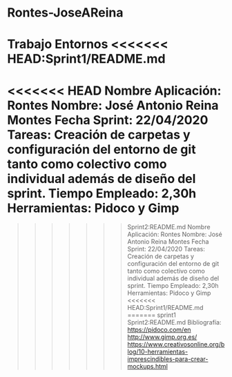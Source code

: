 # Rontes-JoseAReina
Trabajo Entornos
<<<<<<< HEAD:Sprint1/README.md
=======
<<<<<<< HEAD
Nombre Aplicación: Rontes 
Nombre: José Antonio Reina Montes 
Fecha Sprint: 22/04/2020 
Tareas: Creación de carpetas y configuración del entorno de git tanto como colectivo como individual
además de diseño del sprint. 
Tiempo Empleado: 2,30h 
Herramientas: Pidoco y Gimp 
=======
>>>>>>> Sprint2:README.md
Nombre Aplicación: Rontes
Nombre: José Antonio Reina Montes
Fecha Sprint: 22/04/2020
Tareas: 
Creación de carpetas y configuración del entorno de git tanto como colectivo como individual
además de diseño del sprint.
Tiempo Empleado: 2,30h
Herramientas: Pidoco y Gimp
<<<<<<< HEAD:Sprint1/README.md
=======
>>>>>>> sprint1
>>>>>>> Sprint2:README.md
Bibliografía: 
https://pidoco.com/en 
http://www.gimp.org.es/ 
https://www.creativosonline.org/blog/10-herramientas-imprescindibles-para-crear-mockups.html
